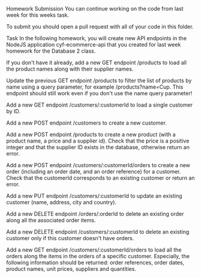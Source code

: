 Homework
Submission
You can continue working on the code from last week for this weeks task.

To submit you should open a pull request with all of your code in this folder.

Task
In the following homework, you will create new API endpoints in the NodeJS application cyf-ecommerce-api that you created for last week homework for the Database 2 class.

If you don't have it already, add a new GET endpoint /products to load all the product names along with their supplier names.

Update the previous GET endpoint /products to filter the list of products by name using a query parameter, for example /products?name=Cup. This endpoint should still work even if you don't use the name query parameter!

Add a new GET endpoint /customers/:customerId to load a single customer by ID.

Add a new POST endpoint /customers to create a new customer.

Add a new POST endpoint /products to create a new product (with a product name, a price and a supplier id). Check that the price is a positive integer and that the supplier ID exists in the database, otherwise return an error.

Add a new POST endpoint /customers/:customerId/orders to create a new order (including an order date, and an order reference) for a customer. Check that the customerId corresponds to an existing customer or return an error.

Add a new PUT endpoint /customers/:customerId to update an existing customer (name, address, city and country).

Add a new DELETE endpoint /orders/:orderId to delete an existing order along all the associated order items.

Add a new DELETE endpoint /customers/:customerId to delete an existing customer only if this customer doesn't have orders.

Add a new GET endpoint /customers/:customerId/orders to load all the orders along the items in the orders of a specific customer. Especially, the following information should be returned: order references, order dates, product names, unit prices, suppliers and quantities.
